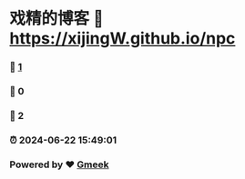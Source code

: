 # 戏精的博客 :link: https://xijingW.github.io/npc 
### :page_facing_up: [1](https://xijingW.github.io/npc/tag.html) 
### :speech_balloon: 0 
### :hibiscus: 2 
### :alarm_clock: 2024-06-22 15:49:01 
### Powered by :heart: [Gmeek](https://github.com/Meekdai/Gmeek)
